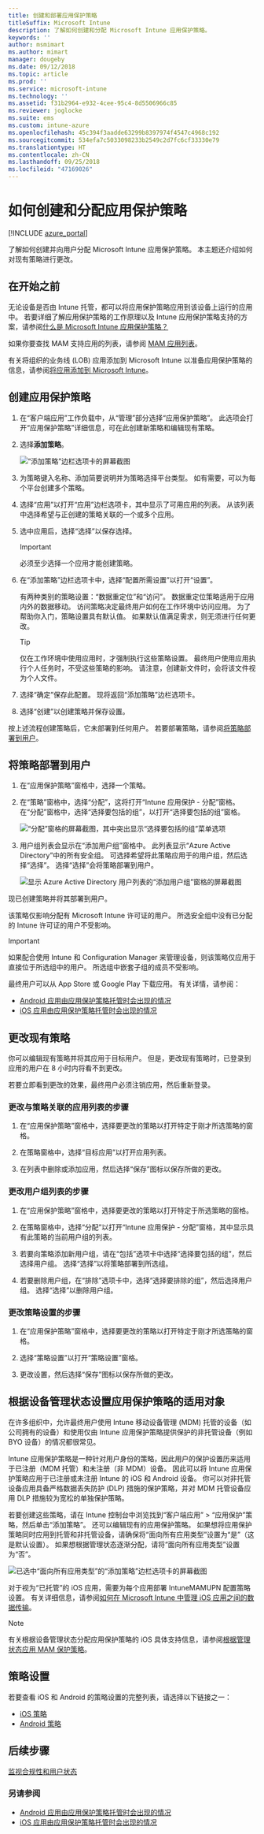 ```yaml
---
title: 创建和部署应用保护策略
titleSuffix: Microsoft Intune
description: 了解如何创建和分配 Microsoft Intune 应用保护策略。
keywords: ''
author: msmimart
ms.author: mimart
manager: dougeby
ms.date: 09/12/2018
ms.topic: article
ms.prod: ''
ms.service: microsoft-intune
ms.technology: ''
ms.assetid: f31b2964-e932-4cee-95c4-8d5506966c85
ms.reviewer: joglocke
ms.suite: ems
ms.custom: intune-azure
ms.openlocfilehash: 45c394f3aadde63299b8397974f4547c4968c192
ms.sourcegitcommit: 534efa7c5033098233b2549c2d7fc6cf33330e79
ms.translationtype: HT
ms.contentlocale: zh-CN
ms.lasthandoff: 09/25/2018
ms.locfileid: "47169026"
---
```

# <a name="how-to-create-and-assign-app-protection-policies"></a>如何创建和分配应用保护策略

[!INCLUDE [azure_portal](./includes/azure_portal.md)]

了解如何创建并向用户分配 Microsoft Intune 应用保护策略。 本主题还介绍如何对现有策略进行更改。

## <a name="before-you-begin"></a>在开始之前

无论设备是否由 Intune 托管，都可以将应用保护策略应用到该设备上运行的应用中。 若要详细了解应用保护策略的工作原理以及 Intune 应用保护策略支持的方案，请参阅[什么是 Microsoft Intune 应用保护策略？](app-protection-policy.md)

如果你要查找 MAM 支持应用的列表，请参阅 [MAM 应用列表](https://www.microsoft.com/cloud-platform/microsoft-intune-apps)。

有关将组织的业务线 (LOB) 应用添加到 Microsoft Intune 以准备应用保护策略的信息，请参阅[将应用添加到 Microsoft Intune](apps-add.md)。

##  <a name="create-an-app-protection-policy"></a>创建应用保护策略
1. 在“客户端应用”工作负载中，从“管理”部分选择“应用保护策略”。 此选项会打开“应用保护策略”详细信息，可在此创建新策略和编辑现有策略。
2. 选择**添加策略**。

   ![“添加策略”边栏选项卡的屏幕截图](./media/app-protection-add-policy.png)

3. 为策略键入名称、添加简要说明并为策略选择平台类型。 如有需要，可以为每个平台创建多个策略。

4. 选择“应用”以打开“应用”边栏选项卡，其中显示了可用应用的列表。 从该列表中选择希望与正创建的策略关联的一个或多个应用。
5. 选中应用后，选择“选择”以保存选择。

    > [!IMPORTANT]
    > 必须至少选择一个应用才能创建策略。

6. 在“添加策略”边栏选项卡中，选择“配置所需设置”以打开“设置”。

   有两种类别的策略设置：“数据重定位”和“访问”。  数据重定位策略适用于应用内外的数据移动。 访问策略决定最终用户如何在工作环境中访问应用。
   为了帮助你入门，策略设置具有默认值。 如果默认值满足需求，则无须进行任何更改。

   > [!TIP]
   > 仅在工作环境中使用应用时，才强制执行这些策略设置。 最终用户使用应用执行个人任务时，不受这些策略的影响。 请注意，创建新文件时，会将该文件视为个人文件。 

7. 选择“确定”保存此配置。 现将返回“添加策略”边栏选项卡。
8. 选择“创建”以创建策略并保存设置。

按上述流程创建策略后，它未部署到任何用户。 若要部署策略，请参阅[将策略部署到用户](app-protection-policies.md#deploy-a-policy-to-users)。

## <a name="deploy-a-policy-to-users"></a>将策略部署到用户

1. 在“应用保护策略”窗格中，选择一个策略。

2. 在“策略”窗格中，选择“分配”，这将打开“Intune 应用保护 - 分配”窗格。 在“分配”窗格中，选择“选择要包括的组”，以打开“选择要包括的组”窗格。

   ![“分配”窗格的屏幕截图，其中突出显示“选择要包括的组”菜单选项](./media/app-protection-policy-add-users.png)

3.  用户组列表会显示在“添加用户组”窗格中。 此列表显示“Azure Active Directory”中的所有安全组。 可选择希望将此策略应用于的用户组，然后选择“选择”。 选择“选择”会将策略部署到用户。

    ![显示 Azure Active Directory 用户列表的“添加用户组”窗格的屏幕截图](./media/azure-ad-user-group-list.png)

现已创建策略并将其部署到用户。

该策略仅影响分配有 Microsoft Intune 许可证的用户。 所选安全组中没有已分配的 Intune 许可证的用户不受影响。

>[!IMPORTANT]
> 如果配合使用 Intune 和 Configuration Manager 来管理设备，则该策略仅应用于直接位于所选组中的用户。 所选组中嵌套子组的成员不受影响。

最终用户可以从 App Store 或 Google Play 下载应用。 有关详情，请参阅：
* [Android 应用由应用保护策略托管时会出现的情况](app-protection-enabled-apps-android.md)
* [iOS 应用由应用保护策略托管时会出现的情况](app-protection-enabled-apps-ios.md)

##  <a name="change-existing-policies"></a>更改现有策略
你可以编辑现有策略并将其应用于目标用户。 但是，更改现有策略时，已登录到应用的用户在 8 小时内将看不到更改。

若要立即看到更改的效果，最终用户必须注销应用，然后重新登录。

### <a name="to-change-the-list-of-apps-associated-with-the-policy"></a>更改与策略关联的应用列表的步骤

1.  在“应用保护策略”窗格中，选择要更改的策略以打开特定于刚才所选策略的窗格。

2.  在策略窗格中，选择“目标应用”以打开应用列表。

3.  在列表中删除或添加应用，然后选择“保存”图标以保存所做的更改。

### <a name="to-change-the-list-of-user-groups"></a>更改用户组列表的步骤


1.  在“应用保护策略”窗格中，选择要更改的策略以打开特定于所选策略的窗格。

2.  在策略窗格中，选择“分配”以打开“Intune 应用保护 - 分配”窗格，其中显示具有此策略的当前用户组的列表。

3.  若要向策略添加新用户组，请在“包括”选项卡中选择“选择要包括的组”，然后选择用户组。 选择“选择”以将策略部署到所选组。

4.  若要删除用户组，在“排除”选项卡中，选择“选择要排除的组”，然后选择用户组。 选择“选择”以删除用户组。

### <a name="to-change-policy-settings"></a>更改策略设置的步骤

1.  在“应用保护策略”窗格中，选择要更改的策略以打开特定于刚才所选策略的窗格。

2.  选择“策略设置”以打开“策略设置”窗格。

3.  更改设置，然后选择“保存”图标以保存所做的更改。

## <a name="target-app-protection-policies-based-on-device-management-state"></a>根据设备管理状态设置应用保护策略的适用对象
在许多组织中，允许最终用户使用 Intune 移动设备管理 (MDM) 托管的设备（如公司拥有的设备）和使用仅由 Intune 应用保护策略提供保护的非托管设备（例如 BYO 设备）的情况都很常见。

Intune 应用保护策略是一种针对用户身份的策略，因此用户的保护设置历来适用于已注册（MDM 托管）和未注册（非 MDM）设备。 因此可以将 Intune 应用保护策略应用于已注册或未注册 Intune 的 iOS 和 Android 设备。 你可以对非托管设备应用具备严格数据丢失防护 (DLP) 措施的保护策略，并对 MDM 托管设备应用 DLP 措施较为宽松的单独保护策略。 

若要创建这些策略，请在 Intune 控制台中浏览找到“客户端应用” > “应用保护”策略，然后单击“添加策略”。 还可以编辑现有的应用保护策略。 如果想将应用保护策略同时应用到托管和非托管设备，请确保将“面向所有应用类型”设置为“是”（这是默认设置）。 如果想根据管理状态逐渐分配，请将“面向所有应用类型”设置为“否”。 

![已选中“面向所有应用类型”的“添加策略”边栏选项卡的屏幕截图](./media/app-protection-policies-target-all.png)

对于视为“已托管”的 iOS 应用，需要为每个应用部署 IntuneMAMUPN 配置策略设置。 有关详细信息，请参阅[如何在 Microsoft Intune 中管理 iOS 应用之间的数据传输](https://docs.microsoft.com/intune/data-transfer-between-apps-manage-ios#configure-user-upn-setting-for-microsoft-intune-or-third-party-emm)。

> [!NOTE]
> 有关根据设备管理状态分配应用保护策略的 iOS 具体支持信息，请参阅[根据管理状态应用 MAM 保护策略](whats-new-archive.md#mam-protection-policies-targeted-based-on-management-state-)。

## <a name="policy-settings"></a>策略设置
若要查看 iOS 和 Android 的策略设置的完整列表，请选择以下链接之一：

- [iOS 策略](app-protection-policy-settings-ios.md)
- [Android 策略](app-protection-policy-settings-android.md)

## <a name="next-steps"></a>后续步骤
[监视合规性和用户状态](app-protection-policies-monitor.md)

### <a name="see-also"></a>另请参阅
* [Android 应用由应用保护策略托管时会出现的情况](app-protection-enabled-apps-android.md)
* [iOS 应用由应用保护策略托管时会出现的情况](app-protection-enabled-apps-ios.md)

